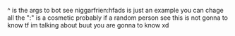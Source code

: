 ^ is the args to bot see niggarfrien:hfads is just an example you can chage all the ":" is a cosmetic probably if a random person see this is not gonna to know tf im talking about buut you are gonna to know xd
